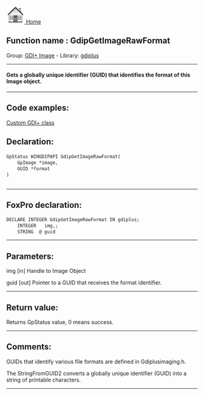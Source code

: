 [<img src="../../images/home.png"> Home ](https://github.com/VFPX/Win32API)  

## Function name : GdipGetImageRawFormat
Group: [GDI+ Image](../../functions_group.md#GDIplus_Image)  -  Library: [gdiplus](../../../libraries.md#gdiplus)  
***  


#### Gets a globally unique identifier (GUID) that identifies the format of this Image object.
***  


## Code examples:
[Custom GDI+ class](../../samples/sample_450.md)  

## Declaration:
```foxpro  
GpStatus WINGDIPAPI GdipGetImageRawFormat(
	GpImage *image,
	GUID *format
)
  
```  
***  


## FoxPro declaration:
```foxpro  
DECLARE INTEGER GdipGetImageRawFormat IN gdiplus;
	INTEGER   img,;
	STRING  @ guid  
```  
***  


## Parameters:
img
[in] Handle to Image Object

guid
[out] Pointer to a GUID that receives the format identifier.  
***  


## Return value:
Returns GpStatus value, 0 means success.  
***  


## Comments:
GUIDs that identify various file formats are defined in Gdiplusimaging.h.  
  
The StringFromGUID2 converts a globally unique identifier (GUID) into a string of printable characters.  
  
***  

